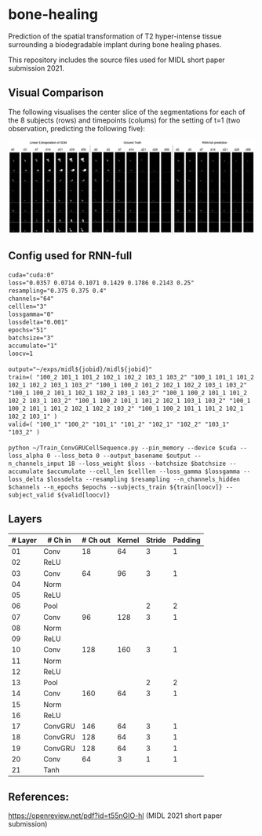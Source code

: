 # bone-healing
Prediction of the spatial transformation of T2 hyper-intense tissue surrounding a biodegradable implant during bone healing phases.

This repository includes the source files used for MIDL short paper submission 2021.

## Visual Comparison

The following visualises the center slice of the segmentations for each of the 8 subjects (rows) and timepoints (colums) for the setting of t=1 (two observation, predicting the following five):

![alt text](https://github.com/theluckylucas/bone-healing/blob/main/comparison.png?raw=true)

## Config used for RNN-full

```
cuda="cuda:0"
loss="0.0357 0.0714 0.1071 0.1429 0.1786 0.2143 0.25"
resampling="0.375 0.375 0.4"
channels="64"
celllen="3"
lossgamma="0"
lossdelta="0.001"
epochs="51"
batchsize="3"
accumulate="1"
loocv=1

output="~/exps/midl${jobid}/midl${jobid}"
train=( "100_2 101_1 101_2 102_1 102_2 103_1 103_2" "100_1 101_1 101_2 102_1 102_2 103_1 103_2" "100_1 100_2 101_2 102_1 102_2 103_1 103_2" "100_1 100_2 101_1 102_1 102_2 103_1 103_2" "100_1 100_2 101_1 101_2 102_2 103_1 103_2" "100_1 100_2 101_1 101_2 102_1 103_1 103_2" "100_1 100_2 101_1 101_2 102_1 102_2 103_2" "100_1 100_2 101_1 101_2 102_1 102_2 103_1" )
valid=( "100_1" "100_2" "101_1" "101_2" "102_1" "102_2" "103_1" "103_2" )

python ~/Train_ConvGRUCellSequence.py --pin_memory --device $cuda --loss_alpha 0 --loss_beta 0 --output_basename $output --n_channels_input 18 --loss_weight $loss --batchsize $batchsize --accumulate $accumulate --cell_len $celllen --loss_gamma $lossgamma --loss_delta $lossdelta --resampling $resampling --n_channels_hidden $channels --n_epochs $epochs --subjects_train ${train[loocv]} --subject_valid ${valid[loocv]}
```

## Layers

|# Layer | # Ch in | # Ch out | Kernel | Stride | Padding |
|---|---|---|---|---|---|
| 01 | Conv | 18 | 64 | 3 | 1 | 0 |
| 02 | ReLU ||||||
| 03 | Conv | 64 | 96 | 3 | 1 | 0 |
| 04 | Norm ||||||
| 05 | ReLU ||||||
| 06 | Pool | | | 2 | 2 | 0 |
| 07 | Conv | 96 | 128 | 3 | 1 | 0 |
| 08 | Norm ||||||
| 09 | ReLU ||||||
| 10 | Conv | 128 | 160 | 3 | 1 | 0 |
| 11 | Norm ||||||
| 12 | ReLU ||||||
| 13 | Pool | | | 2 | 2 | 0 |
| 14 | Conv | 160 | 64 | 3 | 1 | 0 |
| 15 | Norm ||||||
| 16 | ReLU ||||||
| 17 | ConvGRU | 146 | 64 | 3 | 1 | 1 |
| 18 | ConvGRU | 128 | 64 | 3 | 1 | 1 |
| 19 | ConvGRU | 128 | 64 | 3 | 1 | 1 |
| 20 | Conv | 64 | 3 | 1 | 1 | 0 |
| 21 | Tanh ||||||

## References:

https://openreview.net/pdf?id=t55nGIO-hl (MIDL 2021 short paper submission)
